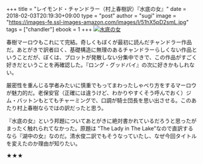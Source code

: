 +++
title = "レイモンド・チャンドラー（村上春樹訳）『水底の女』"
date = 2018-02-03T20:19:30+09:00
type = "post"
author = "sugi"
image = "https://images-fe.ssl-images-amazon.com/images/I/51hX5pD2smL.jpg"
tags = ["chandler"]
ebook = 1
+++
<a href="http://www.amazon.co.jp/exec/obidos/ASIN/4152097280/chezsugi-22/ref=nosim/" name="amazletlink" target="_blank"><img src="https://images-fe.ssl-images-amazon.com/images/I/51hX5pD2smL.jpg" alt="水底の女" class="alignleft" /></a>

春樹マーロウもこれにて完結。奇しくもぼくが最初に読んだチャンドラー作品だ。あとがきで訳者曰く、基礎構造に無理のあるチャンドラーらしくない作品ということだが、ぼくは、プロットが発散しない分集中できで、この作品がすごく好きだということを再確認した。『ロング・グッドバイ』の次に好きかもしれない。

厳密性を重んじる学者みたいに慎重でもってまわったしゃべり方をするマーロウが魅力的だ。老保安官（正確には違うけど、わかりやすくそう呼んでおく）ジム・バットンもとてもチャーミングで、口調が騎士団長を思い出させる。このあたり村上春樹ならではの訳だったと思う。

『水底の女』という邦題についてあとがきに絶対書かれているだろうと思ったがまったく触れられてなかった。原題は "The Lady in The Lake”なので直訳するなら『湖中の女』なのだ。清水俊二訳でもそうなっていたし、なぜ今回タイトルを変えたのか理由が知りたい。

★★★